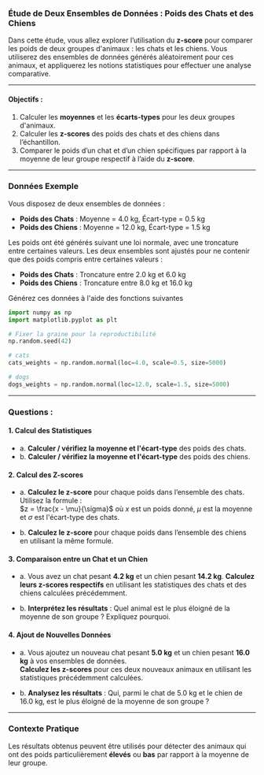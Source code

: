 ### **Étude de Deux Ensembles de Données : Poids des Chats et des Chiens**

Dans cette étude, vous allez explorer l’utilisation du **z-score** pour comparer les poids de deux groupes d'animaux : les chats et les chiens. Vous utiliserez des ensembles de données générés aléatoirement pour ces animaux, et appliquerez les notions statistiques pour effectuer une analyse comparative.

---

#### **Objectifs :**

1. Calculer les **moyennes** et les **écarts-types** pour les deux groupes d'animaux.
2. Calculer les **z-scores** des poids des chats et des chiens dans l’échantillon.
3. Comparer le poids d’un chat et d’un chien spécifiques par rapport à la moyenne de leur groupe respectif à l’aide du **z-score**.

---

### **Données Exemple**

Vous disposez de deux ensembles de données :

- **Poids des Chats** : Moyenne = 4.0 kg, Écart-type = 0.5 kg
- **Poids des Chiens** : Moyenne = 12.0 kg, Écart-type = 1.5 kg

Les poids ont été générés suivant une loi normale, avec une troncature entre certaines valeurs. Les deux ensembles sont ajustés pour ne contenir que des poids compris entre certaines valeurs :

- **Poids des Chats** : Troncature entre 2.0 kg et 6.0 kg
- **Poids des Chiens** : Troncature entre 8.0 kg et 16.0 kg

Générez ces données à l'aide des fonctions suivantes

```python
import numpy as np
import matplotlib.pyplot as plt

# Fixer la graine pour la reproductibilité
np.random.seed(42)

# cats
cats_weights = np.random.normal(loc=4.0, scale=0.5, size=5000) 

# dogs
dogs_weights = np.random.normal(loc=12.0, scale=1.5, size=5000) 
```

---

### **Questions :**

#### 1. Calcul des Statistiques

- a. **Calculer / vérifiez  la moyenne et l'écart-type** des poids des chats.
- b. **Calculer / vérifiez la moyenne et l'écart-type** des poids des chiens.

#### 2. Calcul des Z-scores

- a. **Calculez le z-score** pour chaque poids dans l’ensemble des chats. Utilisez la formule :  
  $z = \frac{x - \mu}{\sigma}$
  où $x$ est un poids donné, $\mu$ est la moyenne et $\sigma$ est l'écart-type des chats.
  
- b. **Calculez le z-score** pour chaque poids dans l’ensemble des chiens en utilisant la même formule.

#### 3. Comparaison entre un Chat et un Chien

- a. Vous avez un chat pesant **4.2 kg** et un chien pesant **14.2 kg**. **Calculez leurs z-scores respectifs** en utilisant les statistiques des chats et des chiens calculées précédemment.

- b. **Interprétez les résultats** : Quel animal est le plus éloigné de la moyenne de son groupe ? Expliquez pourquoi.

#### 4. Ajout de Nouvelles Données

- a. Vous ajoutez un nouveau chat pesant **5.0 kg** et un chien pesant **16.0 kg** à vos ensembles de données.  
  **Calculez les z-scores** pour ces deux nouveaux animaux en utilisant les statistiques précédemment calculées.

- b. **Analysez les résultats** : Qui, parmi le chat de 5.0 kg et le chien de 16.0 kg, est le plus éloigné de la moyenne de son groupe ?

---

### **Contexte Pratique**

Les résultats obtenus peuvent être utilisés pour détecter des animaux qui ont des poids particulièrement **élevés** ou **bas** par rapport à la moyenne de leur groupe. 

